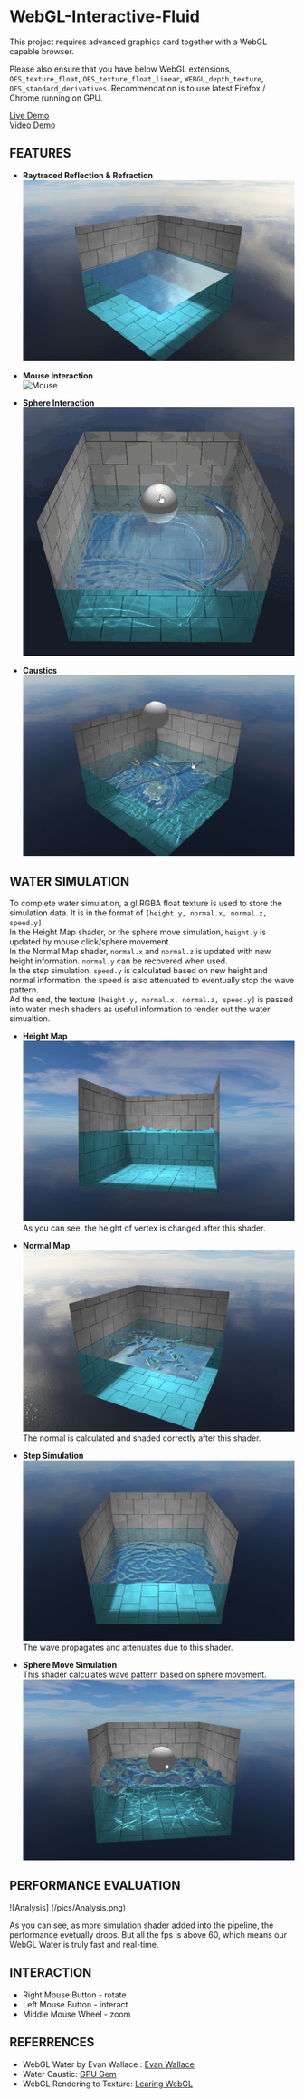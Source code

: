 WebGL-Interactive-Fluid
==================================================

This project requires advanced graphics card together with a WebGL capable browser. 

Please also ensure that you have below WebGL extensions, `OES_texture_float`, `OES_texture_float_linear`, `WEBGL_depth_texture`, `OES_standard_derivatives`.
Recommendation is to use latest Firefox / Chrome running on GPU.

[Live Demo](http://dblsai.github.io/WebGL-Fluid)     
[Video Demo](https://www.youtube.com/watch?v=Wq27HIlzpmQ&feature=youtu.be) 

FEATURES
-------------------------------------------------------------------------------
* **Raytraced Reflection & Refraction**  
![Still Water](/pics/Alpha.png)  

* **Mouse Interaction**  
![Mouse](/pics/screenshotmouse.gif)    

* **Sphere Interaction**  
![Sphere](/pics/screenshotsphere.gif)    

* **Caustics**  
![Caustic1](/pics/BetaMouse.png)   


WATER SIMULATION
-------------------------------------------------------------------------------
To complete water simulation, a gl.RGBA float texture is used to store the simulation data. It is in the format of 
`[height.y, normal.x, normal.z, speed.y]`.  
In the Height Map shader, or the sphere move simulation, `height.y` is updated by mouse click/sphere movement.  
In the Normal Map shader, `normal.x` and `normal.z` is updated with new height information. `normal.y` can be recovered
when used.  
In the step simulation, `speed.y` is calculated based on new height and normal information. the speed is also attenuated 
to eventually stop the wave pattern.    
Ad the end, the texture `[height.y, normal.x, normal.z, speed.y]` is passed into water mesh shaders as useful information to render 
out the water simualtion.  

* **Height Map**   
![HeightMap](/pics/HeightMap.png)  
As you can see, the height of vertex is changed after this shader.  

* **Normal Map**    
![HeightMap](/pics/NormalMap.png)  
The normal is calculated and shaded correctly after this shader.  

* **Step Simulation**    
![HeightMap](/pics/Simulation.png)  
The wave propagates and attenuates due to this shader.  

* **Sphere Move Simulation**  
This shader calculates wave pattern based on sphere movement. 
![Caustic2](/pics/BetaCaustics.png) 


PERFORMANCE EVALUATION
-------------------------------------------------------------------------------

![Analysis] (/pics/Analysis.png)

As you can see, as more simulation shader added into the pipeline, the performance evetually drops. 
But all the fps is above 60, which means our WebGL Water is truly fast and real-time.  

INTERACTION
-------------------------------------------------------------------------------
* Right Mouse Button - rotate  
* Left Mouse Button - interact  
* Middle Mouse Wheel - zoom  


REFERRENCES
-------------------------------------------------------------------------------
* WebGL Water by Evan Wallace : [Evan Wallace](http://madebyevan.com/webgl-water/) 
* Water Caustic: [GPU Gem](http://http.developer.nvidia.com/GPUGems/gpugems_ch02.html)
* WebGL Rendering to Texture: [Learing WebGL](http://learningwebgl.com/blog/?p=1786)

